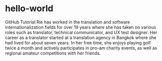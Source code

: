 # hello-world
GitHub Tutorial
Rie has worked in the translation and software internationalization fields for over 19 years where she has taken on various roles such as translator, technical communicator, and UX test designer. Her career as a translator started at a translation agency in Bangkok where she had lived for about seven years. In her free time, she enjoys playing golf twice a month and actively participates in pro-am charity events, as well as regional amateur competitions with her friends.
